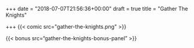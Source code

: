 +++
date = "2018-07-07T21:56:36+00:00"
draft = true
title = "Gather The Knights"

+++
{{< comic src="gather-the-knights.png" >}}

{{< bonus src=“gather-the-knights-bonus-panel” >}}
